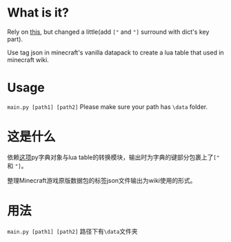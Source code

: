 # What is it?
Rely on [this](https://github.com/IlyaSkriblovsky/slpp-23), but changed a little(add `["` and `"]` surround with dict's key part).

Use tag json in minecraft's vanilla datapack to create a lua table that used in minecraft wiki.

# Usage
`main.py [path1] [path2]`
Please make sure your path has `\data` folder.

# 这是什么
依赖[这项](https://github.com/IlyaSkriblovsky/slpp-23)py字典对象与lua table的转换模块，输出时为字典的键部分包裹上了`["` 和 `"]`。

整理Minecraft游戏原版数据包的标签json文件输出为wiki使用的形式。

# 用法
`main.py [path1] [path2]`
路径下有`\data`文件夹